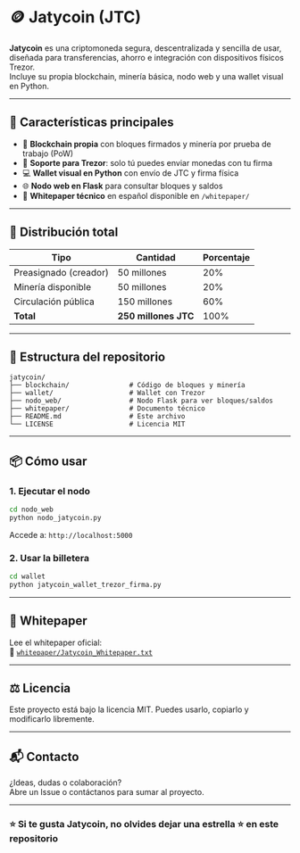 
# 🪙 Jatycoin (JTC)

**Jatycoin** es una criptomoneda segura, descentralizada y sencilla de usar, diseñada para transferencias, ahorro e integración con dispositivos físicos Trezor.  
Incluye su propia blockchain, minería básica, nodo web y una wallet visual en Python.

---

## 🚀 Características principales

- 🔗 **Blockchain propia** con bloques firmados y minería por prueba de trabajo (PoW)
- 🔐 **Soporte para Trezor**: solo tú puedes enviar monedas con tu firma
- 💻 **Wallet visual en Python** con envío de JTC y firma física
- 🌐 **Nodo web en Flask** para consultar bloques y saldos
- 📄 **Whitepaper técnico** en español disponible en `/whitepaper/`

---

## 🧾 Distribución total

| Tipo                 | Cantidad      | Porcentaje |
|----------------------|---------------|------------|
| Preasignado (creador)| 50 millones   | 20%        |
| Minería disponible   | 50 millones   | 20%        |
| Circulación pública  | 150 millones  | 60%        |
| **Total**            | **250 millones JTC** | 100% |

---

## 🧰 Estructura del repositorio

```
jatycoin/
├── blockchain/               # Código de bloques y minería
├── wallet/                   # Wallet con Trezor
├── nodo_web/                 # Nodo Flask para ver bloques/saldos
├── whitepaper/               # Documento técnico
├── README.md                 # Este archivo
└── LICENSE                   # Licencia MIT
```

---

## 📦 Cómo usar

### 1. Ejecutar el nodo

```bash
cd nodo_web
python nodo_jatycoin.py
```
Accede a: `http://localhost:5000`

### 2. Usar la billetera

```bash
cd wallet
python jatycoin_wallet_trezor_firma.py
```

---

## 📄 Whitepaper

Lee el whitepaper oficial:  
📂 [`whitepaper/Jatycoin_Whitepaper.txt`](whitepaper/Jatycoin_Whitepaper.txt)

---

## ⚖️ Licencia

Este proyecto está bajo la licencia MIT. Puedes usarlo, copiarlo y modificarlo libremente.

---

## 📬 Contacto

¿Ideas, dudas o colaboración?  
Abre un Issue o contáctanos para sumar al proyecto.

---

### ⭐ Si te gusta Jatycoin, no olvides dejar una estrella ⭐ en este repositorio
